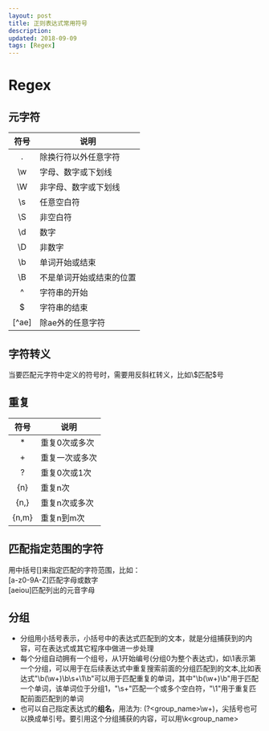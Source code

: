 ```yaml
---
layout: post
title: 正则表达式常用符号
description: 
updated: 2018-09-09
tags: [Regex]
---
```



# Regex

## 元字符

| 符号  | 说明                     |
| :---: | ------------------------ |
| .     | 除换行符以外任意字符     |
| \w    | 字母、数字或下划线       |
| \W    | 非字母、数字或下划线     |
| \s    | 任意空白符               |
| \S    | 非空白符                 |
| \d    | 数字                     |
| \D    | 非数字                   |
| \b    | 单词开始或结束           |
| \B    | 不是单词开始或结束的位置 |
| ^     | 字符串的开始             |
| $     | 字符串的结束             |
| [^ae] | 除ae外的任意字符         |

## 字符转义

当要匹配元字符中定义的符号时，需要用反斜杠转义，比如\\$匹配\$号

## 重复  

| 符号  | 说明           |
| :---: | -------------- |
| *     | 重复0次或多次  |
| +     | 重复一次或多次 |
| ?     | 重复0次或1次   |
| {n}   | 重复n次        |
| {n,}  | 重复n次或多次  |
| {n,m} | 重复n到m次     |

## 匹配指定范围的字符

用中括号[]来指定匹配的字符范围，比如：  
[a-z0-9A-Z]匹配字母或数字  
[aeiou]匹配列出的元音字母  

## 分组

- 分组用小括号表示，小括号中的表达式匹配到的文本，就是分组捕获到的内容，可在表达式或其它程序中做进一步处理  
- 每个分组自动拥有一个组号，从1开始编号(分组0为整个表达式)，如\\1表示第一个分组，可以用于在后续表达式中重复搜索前面的分组匹配到的文本,比如表达式"\b(\w+)\b\s+\1\b"可以用于匹配重复的单词，其中"\b(\w+)\b"用于匹配一个单词，该单词位于分组1，"\s+"匹配一个或多个空白符，"\1"用于重复匹配前面匹配到的单词
- 也可以自己指定表达式的**组名**，用法为: (?<group_name>\w+)，尖括号也可以换成单引号。要引用这个分组捕获的内容，可以用\k<group_name>  
